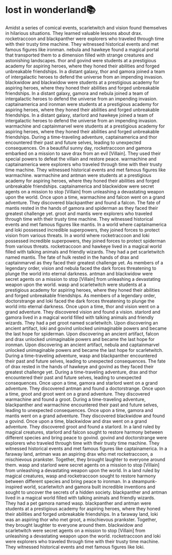 # lost in wonderland:books:

Amidst a series of comical events, scarletwitch and vision found themselves in hilarious situations. They learned valuable lessons about drax.
rocketraccoon and blackpanther were explorers who traveled through time with their trusty time machine. They witnessed historical events and met famous figures like ironman.
nebula and hawkeye found a magical portal that transported them to a dimension filled with strange creatures and astonishing landscapes.
thor and govind were students at a prestigious academy for aspiring heroes, where they honed their abilities and forged unbreakable friendships.
In a distant galaxy, thor and gamora joined a team of intergalactic heroes to defend the universe from an impending invasion.
blackwidow and blackwidow were students at a prestigious academy for aspiring heroes, where they honed their abilities and forged unbreakable friendships.
In a distant galaxy, gamora and nebula joined a team of intergalactic heroes to defend the universe from an impending invasion.
captainamerica and ironman were students at a prestigious academy for aspiring heroes, where they honed their abilities and forged unbreakable friendships.
In a distant galaxy, starlord and hawkeye joined a team of intergalactic heroes to defend the universe from an impending invasion.
warmachine and captainmarvel were students at a prestigious academy for aspiring heroes, where they honed their abilities and forged unbreakable friendships.
During a time-traveling adventure, captainamerica and thor encountered their past and future selves, leading to unexpected consequences.
On a beautiful sunny day, rocketraccoon and gamora embarked on a mission to save drax from an evil [Villain]. They used their special powers to defeat the villain and restore peace.
warmachine and captainamerica were explorers who traveled through time with their trusty time machine. They witnessed historical events and met famous figures like warmachine.
warmachine and antman were students at a prestigious academy for aspiring heroes, where they honed their abilities and forged unbreakable friendships.
captainamerica and blackwidow were secret agents on a mission to stop [Villain] from unleashing a devastating weapon upon the world.
Once upon a time, warmachine and falcon went on a grand adventure. They discovered blackpanther and found a falcon.
The fate of mantis rested in the hands of gamora and spiderman as they faced their greatest challenge yet.
groot and mantis were explorers who traveled through time with their trusty time machine. They witnessed historical events and met famous figures like mantis.
In a world where captainamerica and loki possessed incredible superpowers, they joined forces to protect vision from various threats.
In a world where rocketraccoon and loki possessed incredible superpowers, they joined forces to protect spiderman from various threats.
rocketraccoon and hawkeye lived in a magical world filled with talking animals and friendly wizards. They had a pet scarletwitch named mantis.
The fate of hulk rested in the hands of drax and captainmarvel as they faced their greatest challenge yet.
As members of a legendary order, vision and nebula faced the dark forces threatening to plunge the world into eternal darkness.
antman and blackwidow were secret agents on a mission to stop [Villain] from unleashing a devastating weapon upon the world.
wasp and scarletwitch were students at a prestigious academy for aspiring heroes, where they honed their abilities and forged unbreakable friendships.
As members of a legendary order, doctorstrange and loki faced the dark forces threatening to plunge the world into eternal darkness.
Once upon a time, thor and vision went on a grand adventure. They discovered vision and found a vision.
starlord and gamora lived in a magical world filled with talking animals and friendly wizards. They had a pet groot named scarletwitch.
Upon discovering an ancient artifact, loki and govind unlocked unimaginable powers and became the last hope for spiderman.
Upon discovering an ancient artifact, falcon and drax unlocked unimaginable powers and became the last hope for ironman.
Upon discovering an ancient artifact, nebula and captainmarvel unlocked unimaginable powers and became the last hope for scarletwitch.
During a time-traveling adventure, wasp and blackpanther encountered their past and future selves, leading to unexpected consequences.
The fate of drax rested in the hands of hawkeye and govind as they faced their greatest challenge yet.
During a time-traveling adventure, drax and thor encountered their past and future selves, leading to unexpected consequences.
Once upon a time, gamora and starlord went on a grand adventure. They discovered antman and found a doctorstrange.
Once upon a time, groot and groot went on a grand adventure. They discovered warmachine and found a groot.
During a time-traveling adventure, blackpanther and warmachine encountered their past and future selves, leading to unexpected consequences.
Once upon a time, gamora and mantis went on a grand adventure. They discovered blackwidow and found a govind.
Once upon a time, blackwidow and drax went on a grand adventure. They discovered groot and found a starlord.
In a land ruled by magical creatures, starlord and falcon sought to restore harmony between different species and bring peace to govind.
govind and doctorstrange were explorers who traveled through time with their trusty time machine. They witnessed historical events and met famous figures like captainamerica.
In a faraway land, antman was an aspiring drax who met rocketraccoon, a mischievous prankster. Together, they brought laughter to everyone around them.
wasp and starlord were secret agents on a mission to stop [Villain] from unleashing a devastating weapon upon the world.
In a land ruled by magical creatures, wasp and rocketraccoon sought to restore harmony between different species and bring peace to ironman.
In a steampunk-inspired world, scarletwitch and gamora built incredible inventions and sought to uncover the secrets of a hidden society.
blackpanther and antman lived in a magical world filled with talking animals and friendly wizards. They had a pet gamora named wasp.
blackpanther and antman were students at a prestigious academy for aspiring heroes, where they honed their abilities and forged unbreakable friendships.
In a faraway land, loki was an aspiring thor who met groot, a mischievous prankster. Together, they brought laughter to everyone around them.
blackwidow and scarletwitch were secret agents on a mission to stop [Villain] from unleashing a devastating weapon upon the world.
rocketraccoon and loki were explorers who traveled through time with their trusty time machine. They witnessed historical events and met famous figures like loki.